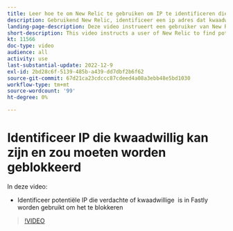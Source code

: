 ```yaml
---
title: Leer hoe te om New Relic te gebruiken om IP te identificeren die moet worden geblokkeerd
description: Gebruikend New Relic, identificeer een ip adres dat kwaadwillig van aard kan zijn.  Zodra IP wordt bepaald wordt dit gebruikt in Fastly om het van de toegang tot van de toepassing te blokkeren
landing-page-description: Deze video instrueert een gebruiker van New Relic om potentiële IP adressen te vinden die kunnen moeten worden geblokkeerd om tot de plaats toegang te hebben.
short-description: This video instructs a user of New Relic to find potential IP addresses that may need to be blocked form accessing the site.
kt: 11566
doc-type: video
audience: all
activity: use
last-substantial-update: 2022-12-9
exl-id: 2bd28c6f-5139-485b-a439-dd7dbf2b6f62
source-git-commit: 67d21ca23cdccc87cdeed4a08a3ebb48e5bd1030
workflow-type: tm+mt
source-wordcount: '99'
ht-degree: 0%

---
```


# Identificeer IP die kwaadwillig kan zijn en zou moeten worden geblokkeerd

In deze video:

- Identificeer potentiële IP die verdachte of kwaadwillige &#x200B; is in Fastly worden gebruikt om het te blokkeren

>[!VIDEO](https://video.tv.adobe.com/v/3412088/)
